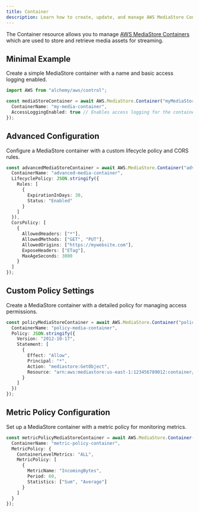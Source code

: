 ```yaml
---
title: Container
description: Learn how to create, update, and manage AWS MediaStore Containers using Alchemy Cloud Control.
---
```


The Container resource allows you to manage [AWS MediaStore Containers](https://docs.aws.amazon.com/mediastore/latest/userguide/) which are used to store and retrieve media assets for streaming.

## Minimal Example

Create a simple MediaStore container with a name and basic access logging enabled.

```ts
import AWS from "alchemy/aws/control";

const mediaStoreContainer = await AWS.MediaStore.Container("myMediaStoreContainer", {
  ContainerName: "my-media-container",
  AccessLoggingEnabled: true // Enables access logging for the container
});
```

## Advanced Configuration

Configure a MediaStore container with a custom lifecycle policy and CORS rules.

```ts
const advancedMediaStoreContainer = await AWS.MediaStore.Container("advancedMediaStoreContainer", {
  ContainerName: "advanced-media-container",
  LifecyclePolicy: JSON.stringify({
    Rules: [
      {
        ExpirationInDays: 30,
        Status: "Enabled"
      }
    ]
  }),
  CorsPolicy: [
    {
      AllowedHeaders: ["*"],
      AllowedMethods: ["GET", "PUT"],
      AllowedOrigins: ["https://mywebsite.com"],
      ExposeHeaders: ["ETag"],
      MaxAgeSeconds: 3000
    }
  ]
});
```

## Custom Policy Settings

Create a MediaStore container with a detailed policy for managing access permissions.

```ts
const policyMediaStoreContainer = await AWS.MediaStore.Container("policyMediaStoreContainer", {
  ContainerName: "policy-media-container",
  Policy: JSON.stringify({
    Version: "2012-10-17",
    Statement: [
      {
        Effect: "Allow",
        Principal: "*",
        Action: "mediastore:GetObject",
        Resource: "arn:aws:mediastore:us-east-1:123456789012:container/my-media-container/*"
      }
    ]
  })
});
```

## Metric Policy Configuration

Set up a MediaStore container with a metric policy for monitoring metrics.

```ts
const metricPolicyMediaStoreContainer = await AWS.MediaStore.Container("metricPolicyMediaStoreContainer", {
  ContainerName: "metric-policy-container",
  MetricPolicy: {
    ContainerLevelMetrics: "ALL",
    MetricPolicy: [
      {
        MetricName: "IncomingBytes",
        Period: 60,
        Statistics: ["Sum", "Average"]
      }
    ]
  }
});
```
